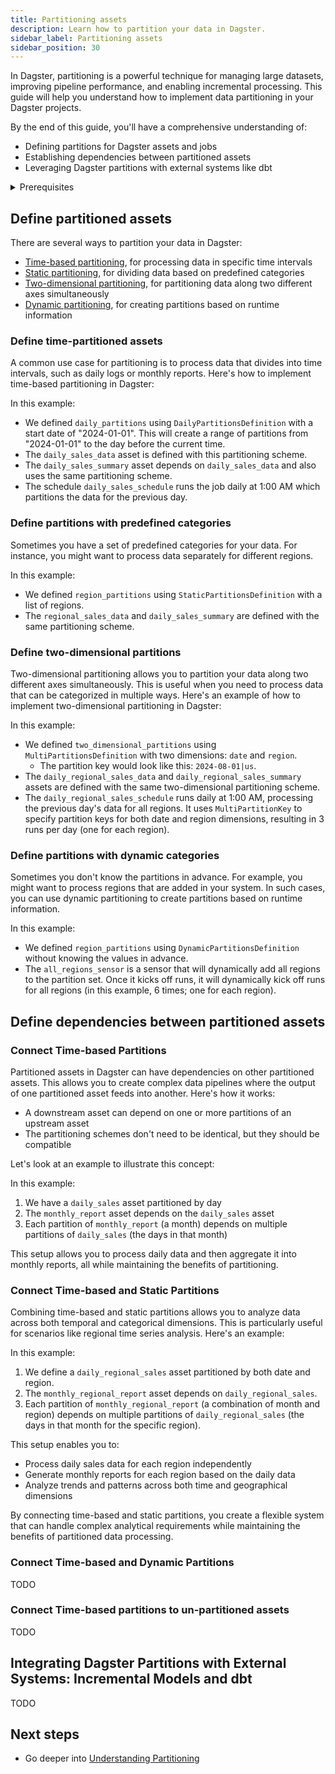 ```yaml
---
title: Partitioning assets
description: Learn how to partition your data in Dagster.
sidebar_label: Partitioning assets
sidebar_position: 30
---
```


In Dagster, partitioning is a powerful technique for managing large datasets, improving pipeline performance, and enabling incremental processing. This guide will help you understand how to implement data partitioning in your Dagster projects.

By the end of this guide, you'll have a comprehensive understanding of:

- Defining partitions for Dagster assets and jobs
- Establishing dependencies between partitioned assets
- Leveraging Dagster partitions with external systems like dbt

<details>
  <summary>Prerequisites</summary>

To follow the steps in this guide, you'll need:

- A basic understanding of Dagster and assets. See the [Quick Start](/tutorial/quick-start) tutorial for an overview.
- Basic understanding of data processing pipelines
- Python 3.7 or later installed
- Dagster library installed (`pip install dagster`)

</details>

## Define partitioned assets

There are several ways to partition your data in Dagster:

- [Time-based partitioning](#define-time-partitioned-assets), for processing data in specific time intervals
- [Static partitioning](#define-partitions-with-predefined-categories), for dividing data based on predefined categories
- [Two-dimensional partitioning](#define-two-dimensional-partitions), for partitioning data along two different axes simultaneously
- [Dynamic partitioning](#define-partitions-with-dynamic-categories), for creating partitions based on runtime information

### Define time-partitioned assets

A common use case for partitioning is to process data that divides into time intervals, such as daily logs or monthly reports. Here's how to implement time-based partitioning in Dagster:

<CodeExample filePath="guides/data-modeling/partitioning/time_based_partitioning.py" language="python" title="Time-based partitioning" />

In this example:

- We defined `daily_partitions` using `DailyPartitionsDefinition` with a start date of "2024-01-01". This will create a range of partitions from "2024-01-01" to the day before the current time.
- The `daily_sales_data` asset is defined with this partitioning scheme.
- The `daily_sales_summary` asset depends on `daily_sales_data` and also uses the same partitioning scheme.
- The schedule `daily_sales_schedule` runs the job daily at 1:00 AM which partitions the data for the previous day.

### Define partitions with predefined categories

Sometimes you have a set of predefined categories for your data. For instance, you might want to process data separately for different regions.

<CodeExample filePath="guides/data-modeling/partitioning/static_partitioning.py" language="python" title="Static partitioning" />

In this example:

- We defined `region_partitions` using `StaticPartitionsDefinition` with a list of regions.
- The `regional_sales_data` and `daily_sales_summary` are defined with the same partitioning scheme.

<!-- TODO: Link to Backfill page to explain how to backfill reginonal sales data-->

### Define two-dimensional partitions

Two-dimensional partitioning allows you to partition your data along two different axes simultaneously. This is useful when you need to process data that can be categorized in multiple ways. Here's an example of how to implement two-dimensional partitioning in Dagster:

<CodeExample filePath="guides/data-modeling/partitioning/two_dimensional_partitioning.py" language="python" title="Two-dimensional partitioning" />

In this example:

- We defined `two_dimensional_partitions` using `MultiPartitionsDefinition` with two dimensions: `date` and `region`.
  - The partition key would look like this: `2024-08-01|us`.
- The `daily_regional_sales_data` and `daily_regional_sales_summary` assets are defined with the same two-dimensional partitioning scheme.
- The `daily_regional_sales_schedule` runs daily at 1:00 AM, processing the previous day's data for all regions. It uses `MultiPartitionKey` to specify partition keys for both date and region dimensions, resulting in 3 runs per day (one for each region).

### Define partitions with dynamic categories

Sometimes you don't know the partitions in advance. For example, you might want to process regions that are added in your system. In such cases, you can use dynamic partitioning to create partitions based on runtime information.

<CodeExample filePath="guides/data-modeling/partitioning/dynamic_partitioning.py" language="python" title="Dynamic partitioning" />

In this example:

- We defined `region_partitions` using `DynamicPartitionsDefinition` without knowing the values in advance.
- The `all_regions_sensor` is a sensor that will dynamically add all regions to the partition set. Once it kicks off runs, it will dynamically kick off runs for all regions (in this example, 6 times; one for each region).

## Define dependencies between partitioned assets

### Connect Time-based Partitions

Partitioned assets in Dagster can have dependencies on other partitioned assets. This allows you to create complex data pipelines where the output of one partitioned asset feeds into another. Here's how it works:

- A downstream asset can depend on one or more partitions of an upstream asset
- The partitioning schemes don't need to be identical, but they should be compatible

Let's look at an example to illustrate this concept:

<CodeExample filePath="guides/data-modeling/partitioning/partitioned_dependencies.py" language="python" title="Partitioned asset dependencies" />

In this example:

1. We have a `daily_sales` asset partitioned by day
2. The `monthly_report` asset depends on the `daily_sales` asset
3. Each partition of `monthly_report` (a month) depends on multiple partitions of `daily_sales` (the days in that month)

This setup allows you to process daily data and then aggregate it into monthly reports, all while maintaining the benefits of partitioning.

### Connect Time-based and Static Partitions

Combining time-based and static partitions allows you to analyze data across both temporal and categorical dimensions. This is particularly useful for scenarios like regional time series analysis. Here's an example:

<CodeExample filePath="guides/data-modeling/partitioning/time_static_partitioning.py" language="python" title="Time-based and static partitioning" />

In this example:

1. We define a `daily_regional_sales` asset partitioned by both date and region.
2. The `monthly_regional_report` asset depends on `daily_regional_sales`.
3. Each partition of `monthly_regional_report` (a combination of month and region) depends on multiple partitions of `daily_regional_sales` (the days in that month for the specific region).

This setup enables you to:

- Process daily sales data for each region independently
- Generate monthly reports for each region based on the daily data
- Analyze trends and patterns across both time and geographical dimensions

By connecting time-based and static partitions, you create a flexible system that can handle complex analytical requirements while maintaining the benefits of partitioned data processing.

### Connect Time-based and Dynamic Partitions

TODO

### Connect Time-based partitions to un-partitioned assets

TODO

## Integrating Dagster Partitions with External Systems: Incremental Models and dbt

TODO

## Next steps

- Go deeper into [Understanding Partitioning](/concepts/understanding-partitioning)
